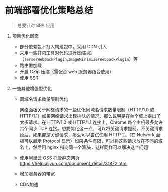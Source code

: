 # 前端部署优化策略总结

> 总要针对 SPA 应用

1.  项目优化层面

    - 部分依赖包不打入构建包中，采用 CDN 引入
    - 采用一些打包工具对代码进行压缩 如（`TerserWebpackPlugin`,`ImageMinimizerWebpackPlugin`）等
    - 路由懒加载
    - 开启 GZip 压缩（需配合 web 服务器结合使用）
    - 使用 SSR

2.  一些其他增强型优化

    - 同域名请求数量限制优化

      网络面板关于网络请求的一些优化同域名请求数量限制（HTTP/1.0 或 HTTP/1.1）如果网络请求出现排队的情况，那么说明是在单个域上提出了太多请求。在 HTTP/1.0 或 HTTP/1.1 连接上，Chrome 每个主机最多允许六个同步 TCP 连接。想要优化这一点，可以将关键请求提前，不关键请求延后。如果都是关键请求，那么可以尝试使用 HTTP 2。（在 Network 面板可以展示 Protocol 显示）如果条件有限，可以将这些请求放在不同的域名上，然后用 nginx 指向同一个源头，这样同样可以解决这个问题

    - 使用阿里云 OSS 托管静态网页
      https://help.aliyun.com/document_detail/31872.html

    - 增加服务器的带宽
    - CDN加速
